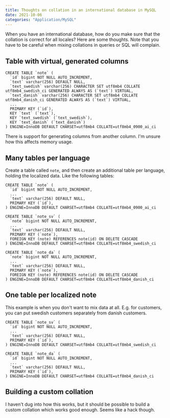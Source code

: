 ```yaml
---
title: Thoughts on collation in an international database in MySQL
date: 2021-10-06
categories: "Application/MySQL"
---
```


When you have an international database, how do you make sure that the collation is correct for all locales? Here are some thoughts.
Note that you have to be careful when mixing collations in queries or SQL will complain.


## Table with virtual, generated columns
```mysql
CREATE TABLE `note` (
  `id` bigint NOT NULL AUTO_INCREMENT,
  `text` varchar(256) DEFAULT NULL,
  `text_swedish` varchar(256) CHARACTER SET utf8mb4 COLLATE utf8mb4_swedish_ci GENERATED ALWAYS AS (`text`) VIRTUAL,
  `text_danish` varchar(256) CHARACTER SET utf8mb4 COLLATE utf8mb4_danish_ci GENERATED ALWAYS AS (`text`) VIRTUAL,
  ...
  PRIMARY KEY (`id`),
  KEY `text` (`text`),
  KEY `text_swedish` (`text_swedish`),
  KEY `text_danish` (`text_danish`)
) ENGINE=InnoDB DEFAULT CHARSET=utf8mb4 COLLATE=utf8mb4_0900_ai_ci
```

There is support for generating columns from another column. I'm unsure how this affects memory usage.

## Many tables per language

Create a table called `note`, and then create an additional table per language, holding the localized data. Like the following tables:

```mysql
CREATE TABLE `note` (
  `id` bigint NOT NULL AUTO_INCREMENT,
  ...
  `text` varchar(256) DEFAULT NULL,
  PRIMARY KEY (`id`),
) ENGINE=InnoDB DEFAULT CHARSET=utf8mb4 COLLATE=utf8mb4_0900_ai_ci

CREATE TABLE `note_sv` (
  `note` bigint NOT NULL AUTO_INCREMENT,
  ...
  `text` varchar(256) DEFAULT NULL,
  PRIMARY KEY (`note`),
  FOREIGN KEY (note) REFERENCES note(id) ON DELETE CASCADE
) ENGINE=InnoDB DEFAULT CHARSET=utf8mb4 COLLATE=utf8mb4_swedish_ci

CREATE TABLE `note_da` (
  `note` bigint NOT NULL AUTO_INCREMENT,
  ...
  `text` varchar(256) DEFAULT NULL,
  PRIMARY KEY (`note`),
  FOREIGN KEY (note) REFERENCES note(id) ON DELETE CASCADE
) ENGINE=InnoDB DEFAULT CHARSET=utf8mb4 COLLATE=utf8mb4_danish_ci
```

## One table per localized note

This example is when you don't want to mix data at all. E.g. for customers, you can put swedish customers separately from danish customers.

```mysql
CREATE TABLE `note_sv` (
  `id` bigint NOT NULL AUTO_INCREMENT,
  ...
  `text` varchar(256) DEFAULT NULL,
  PRIMARY KEY (`id`),
) ENGINE=InnoDB DEFAULT CHARSET=utf8mb4 COLLATE=utf8mb4_swedish_ci

CREATE TABLE `note_da` (
  `id` bigint NOT NULL AUTO_INCREMENT,
  ...
  `text` varchar(256) DEFAULT NULL,
  PRIMARY KEY (`id`),
) ENGINE=InnoDB DEFAULT CHARSET=utf8mb4 COLLATE=utf8mb4_danish_ci
```

## Building a custom collation

I haven't dug into how this works, but it should be possible to build a custom collation which works good enough. Seems like a hack though.
